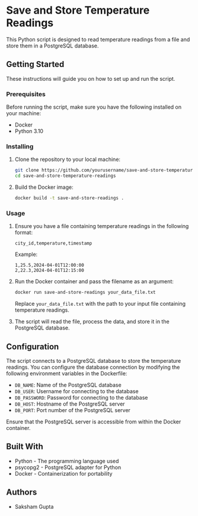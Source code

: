 # Save and Store Temperature Readings

This Python script is designed to read temperature readings from a file and store them in a PostgreSQL database.

## Getting Started

These instructions will guide you on how to set up and run the script.

### Prerequisites

Before running the script, make sure you have the following installed on your machine:

- Docker
- Python 3.10

### Installing

1. Clone the repository to your local machine:

    ```bash
    git clone https://github.com/yourusername/save-and-store-temperature-readings.git
    cd save-and-store-temperature-readings
    ```

2. Build the Docker image:

    ```bash
    docker build -t save-and-store-readings .
    ```

### Usage

1. Ensure you have a file containing temperature readings in the following format:

    ```
    city_id,temperature,timestamp
    ```

    Example:
    ```
    1,25.5,2024-04-01T12:00:00
    2,22.3,2024-04-01T12:15:00
    ```

2. Run the Docker container and pass the filename as an argument:

    ```bash
    docker run save-and-store-readings your_data_file.txt
    ```

    Replace `your_data_file.txt` with the path to your input file containing temperature readings.

3. The script will read the file, process the data, and store it in the PostgreSQL database.

## Configuration

The script connects to a PostgreSQL database to store the temperature readings. You can configure the database connection by modifying the following environment variables in the Dockerfile:

- `DB_NAME`: Name of the PostgreSQL database
- `DB_USER`: Username for connecting to the database
- `DB_PASSWORD`: Password for connecting to the database
- `DB_HOST`: Hostname of the PostgreSQL server
- `DB_PORT`: Port number of the PostgreSQL server

Ensure that the PostgreSQL server is accessible from within the Docker container.

## Built With

- Python - The programming language used
- psycopg2 - PostgreSQL adapter for Python
- Docker - Containerization for portability

## Authors

- Saksham Gupta


